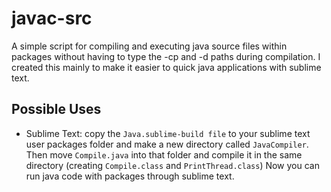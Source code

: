 # javac-src
A simple script for compiling and executing java source files within packages without having to type the -cp and -d paths during compilation. I created this mainly to make it easier to quick java applications with sublime text.

## Possible Uses
* Sublime Text: copy the `Java.sublime-build file` to your sublime text user packages folder and make a new directory called `JavaCompiler`. Then move `Compile.java` into that folder and compile it in the same directory (creating `Compile.class` and `PrintThread.class`) Now you can run java code with packages through sublime text.

